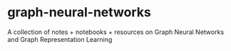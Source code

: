 # graph-neural-networks
A collection of notes + notebooks + resources on Graph Neural Networks and Graph Representation Learning
